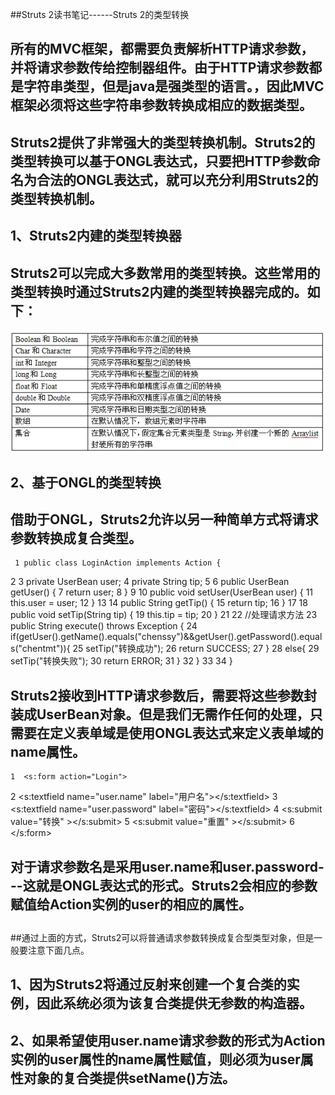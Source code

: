 ##Struts 2读书笔记------Struts 2的类型转换

##
## 所有的MVC框架，都需要负责解析HTTP请求参数，并将请求参数传给控制器组件。由于HTTP请求参数都是字符串类型，但是java是强类型的语言。，因此MVC框架必须将这些字符串参数转换成相应的数据类型。


##
## Struts2提供了非常强大的类型转换机制。Struts2的类型转换可以基于ONGL表达式，只要把HTTP参数命名为合法的ONGL表达式，就可以充分利用Struts2的类型转换机制。


##
##


##
## 1、Struts2内建的类型转换器


##
## Struts2可以完成大多数常用的类型转换。这些常用的类型转换时通过Struts2内建的类型转换器完成的。如下：
 ![Alt text](../md/img/0_1330948373m0gP.gif)


##
## 2、基于ONGL的类型转换


##
## 借助于ONGL，Struts2允许以另一种简单方式将请求参数转换成复合类型。

	 1 public class LoginAction implements Action {
 2 
 3     private UserBean user;
 4     private String tip;
 5 
 6     public UserBean getUser() {
 7         return user;
 8     	}
 9 
10     public void setUser(UserBean user) {
11         this.user = user;
12     	}
13 
14     public String getTip() {
15         return tip;
16     	}
17 
18     public void setTip(String tip) {
19         this.tip = tip;
20     	}
21 
22     //处理请求方法
23     public String execute() throws Exception {
24         if(getUser().getName().equals("chenssy")&amp;&amp;getUser().getPassword().equals("chentmt")){
25             setTip("转换成功");
26             return SUCCESS;
27         	}
28         else{
29             setTip("转换失败");
30             return ERROR;
31         	}
32     	}
33 
34 	}



##
##


##
## Struts2接收到HTTP请求参数后，需要将这些参数封装成UserBean对象。但是我们无需作任何的处理，只需要在定义表单域是使用ONGL表达式来定义表单域的name属性。

	1  <s:form action="Login">
2         <s:textfield name="user.name" label="用户名"></s:textfield>
3         <s:textfield name="user.password" label="密码"></s:textfield>
4         <s:submit value="转换" ></s:submit>
5         <s:submit value="重置" ></s:submit>
6    </s:form>



##
##


##
## 对于请求参数名是采用user.name和user.password---这就是ONGL表达式的形式。Struts2会相应的参数赋值给Action实例的user的相应的属性。


##
##通过上面的方式，Struts2可以将普通请求参数转换成复合型类型对象，但是一般要注意下面几点。


##
## 1、因为Struts2将通过反射来创建一个复合类的实例，因此系统必须为该复合类提供无参数的构造器。


##
## 2、如果希望使用user.name请求参数的形式为Action实例的user属性的name属性赋值，则必须为user属性对象的复合类提供setName()方法。